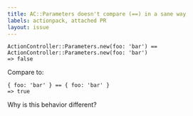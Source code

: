 ```yaml
---
title: AC::Parameters doesn't compare (==) in a sane way
labels: actionpack, attached PR
layout: issue
---
```


```
ActionController::Parameters.new(foo: 'bar') == ActionController::Parameters.new(foo: 'bar')
=> false
```

Compare to:

```
{ foo: 'bar' } == { foo: 'bar' }
=> true
```

Why is this behavior different?

